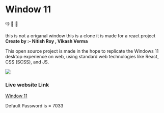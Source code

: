 <h1>Window 11</h1>
👎 📧 🦖
<p> this is not a origanal window this is a clone it is made for a react project <b>Create by :- Nitish Roy , Vikash Verma</b> </p>
<p>This open source project is made in the hope to replicate the Windows 11 desktop experience on web, using standard web technologies like React, CSS (SCSS), and JS.</p>
<img src="https://cdn.neow.in/news/images/uploaded/2021/06/1624547763_microsoftevent_185.jpg"/>
<h3>Live website Link </h3>
<a href="https://mrnitishroy.github.io/Window/"> Window 11 </a>
<p> Default Password is = 7033</p>

